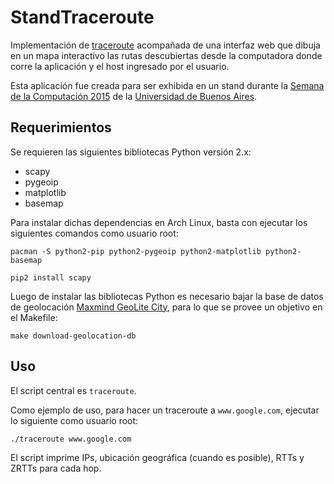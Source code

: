 StandTraceroute
===============

Implementación de [traceroute](https://en.wikipedia.org/wiki/Traceroute) acompañada de una interfaz web que dibuja en un mapa interactivo las rutas descubiertas desde la computadora donde corre la aplicación y el host ingresado por el usuario.

Esta aplicación fue creada para ser exhibida en un stand durante la [Semana de la Computación 2015](http://www.dc.uba.ar/events/sdc/2015) de la [Universidad de Buenos Aires](http://www.uba.ar).

Requerimientos
--------------

Se requieren las siguientes bibliotecas Python versión 2.x:

- scapy
- pygeoip
- matplotlib
- basemap

Para instalar dichas dependencias en Arch Linux, basta con ejecutar los siguientes comandos como usuario root:

`pacman -S python2-pip python2-pygeoip python2-matplotlib python2-basemap`

`pip2 install scapy`

Luego de instalar las bibliotecas Python es necesario bajar la base de datos de geolocación [Maxmind GeoLite City](http://dev.maxmind.com/geoip/legacy/geolite/), para lo que se provee un objetivo en el Makefile:

`make download-geolocation-db`

Uso
---

El script central es `traceroute`.

Como ejemplo de uso, para hacer un traceroute a `www.google.com`, ejecutar lo siguiente como usuario root:

`./traceroute www.google.com`

El script imprime IPs, ubicación geográfica (cuando es posible), RTTs y ZRTTs para cada hop.

